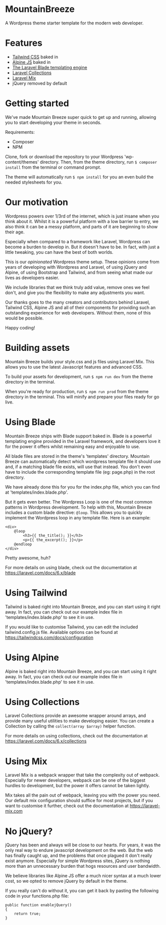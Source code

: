 # MountainBreeze
A Wordpress theme starter template for the modern web developer.

# Features
- [Tailwind CSS](https://tailwindcss.com) baked in
- [Alpine JS](https://github.com/alpinejs/alpine) baked in
- [The Laravel Blade templating engine](https://laravel.com/docs/6.x/blade)
- [Laravel Collections](https://laravel.com/docs/6.x/collections)
- [Laravel Mix](https://laravel-mix.com)
- jQuery removed by default

# Getting started
We've made Mountain Breeze super quick to get up and running, allowing you to start developing your theme in seconds.

Requirements:
- Composer
- NPM

Clone, fork or download the repository to your Wordpress 'wp-content/themes' directory. 
Then, from the theme directory, run ```$ composer install``` from the terminal or command prompt.

The theme will automatically run ```$ npm install``` for you an even build the needed stylesheets for you.

# Our motivation
Wordpress powers over 1/3rd of the internet, which is just insane when you think about it. Whilst it
is a powerful platform with a low barrier to entry, we also think it can be a messy platform, 
and parts of it are beginning to show their age. 

Especially when compared to a framework like Laravel, Wordpress can become a burden to develop in. 
But it doesn't have to be. In fact, with just a little tweaking, you can have the best of both worlds.

This is our *opinionated* Wordpress theme setup. These opinions come from years of developing with Wordpress
and Laravel, of using jQuery and Alpine, of using Bootstrap and Tailwind, and from seeing what made our lives as developers easier.

We include libraries that we think truly add value, remove ones we feel don't, 
and give you the flexibility to make any adjustments you want.

Our thanks goes to the many creators and contributors behind Laravel, Tailwind CSS, Alpine JS and all of
their components for providing such an outstanding experience for web developers. Without them, none of this
would be possible.

Happy coding!

# Building assets
Mountain Breeze builds your style.css and js files using Laravel Mix. This allows you to use the latest
Javascript features and advanced CSS.

To build your assets for development, run ```$ npm run dev``` from the theme directory in the terminal.

When you're ready for production, run ```$ npm run prod``` from the theme directory in the terminal. This
will minify and prepare your files ready for go live.

# Using Blade
Mountain Breeze ships with Blade support baked in. Blade is a powerful templating engine provided in the 
Laravel framework, and developers love it for the power it offers whilst remaining easy and enjoyable
to use.

All blade files are stored in the theme's 'templates' directory. Mountain Breeze can automatically detect
which wordpress template file it should use and, if a matching blade file exists, will use that instead.
You don't even have to include the corresponding template file (eg: page.php) in the root directory.

We have already done this for you for the index.php file, which you can find at 'templates/index.blade.php'.

But it gets even better. The Wordpress Loop is one of the most common patterns in Wordpress development.
To help with this, Mountain Breeze includes a custom blade directive: ```@loop```. This allows you to 
quickly implement the Wordpress loop in any template file. Here is an example:

```
<div>
    @loop
        <h3>{{ the_title(); }}</h3>
        <p>{{ the_excerpt(); }}</p>
    @endloop
</div>
```

Pretty awesome, huh?

For more details on using blade, check out the documentation at https://laravel.com/docs/6.x/blade

# Using Tailwind
Tailwind is baked right into Mountain Breeze, and you can start using it right away. In fact, 
you can check out our example index file in 'templates/index.blade.php' to see it in use.

If you would like to customise Tailwind, you can edit the included tailwind.config.js file.
Available options can be found at https://tailwindcss.com/docs/configuration

# Using Alpine
Alpine is baked right into Mountain Breeze, and you can start using it right away. In fact,
you can check out our example index file in 'templates/index.blade.php' to see it in use.

# Using Collections
Laravel Collections provide an awesome wrapper around arrays, and provide many useful utilities
to make developing easier. You can create a Collection by calling the ```collect(array $array)```
helper function.

For more details on using collections, check out the documentation at https://laravel.com/docs/6.x/collections

# Using Mix
Laravel Mix is a webpack wrapper that take the complexity out of webpack. Especially for newer developers,
webpack can be one of the biggest hurdles to development, but the power it offers cannot be taken lightly.

Mix takes all the pain out of webpack, leaving you with the power you need. Our default mix configuration
should suffice for most projects, but if you want to customise it further, check out the documentation at
https://laravel-mix.com

# No jQuery?
jQuery has been and always will be close to our hearts. For years, it was the only real way to endure
javascript development on the web. But the web has finally caught up, and the problems that once plagued
it don't really exist anymore. Especially for simple Wordpress sites, jQuery is nothing more than an
unnecessary burden that hogs resources and user bandwidth.

We believe libraries like Alpine JS offer a much nicer syntax at a much lower cost, so we opted to remove
jQuery by default in the theme. 

If you really can't do without it, you can get it back by pasting the following code in your functions.php file:

```
public function enablejQuery()
{
    return true;
}
``` 
